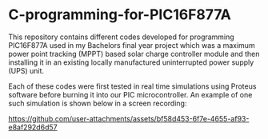 # C-programming-for-PIC16F877A

This repository contains different codes developed for programming PIC16F877A used in my Bachelors final year project which was a maximum power point tracking (MPPT) based solar charge controller module and then installing it in an existing locally manufactured uninterrupted power supply (UPS) unit.

Each of these codes were first tested in real time simulations using Proteus software before burning it into our PIC microcontroller. An example of one such simulation is shown below in a screen recording:

https://github.com/user-attachments/assets/bf58d453-6f7e-4655-af93-e8af292d6d57

